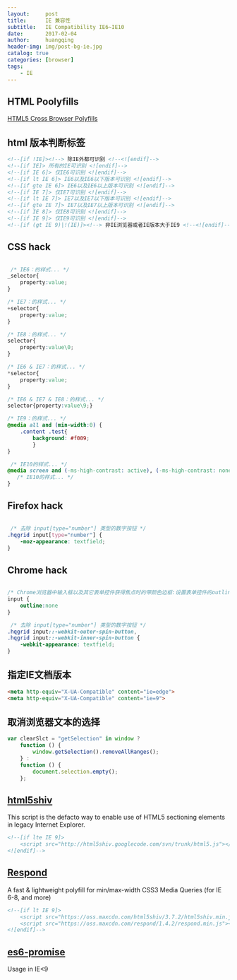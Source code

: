 ```yaml
---
layout:     post
title:      IE 兼容性 
subtitle:   IE Compatibility IE6~IE10
date:       2017-02-04
author:     huangqing
header-img: img/post-bg-ie.jpg
catalog: true
categories: [browser]
tags:
    - IE
---
```




## HTML Poolyfills

[HTML5 Cross Browser Polyfills](https://github.com/Modernizr/Modernizr/wiki/HTML5-Cross-browser-Polyfills?utm_source=tuicool&utm_medium=referral)

## html 版本判断标签

~~~html
<!--[if !IE]><!--> 除IE外都可识别 <!--<![endif]-->
<!--[if IE]> 所有的IE可识别 <![endif]-->
<!--[if IE 6]> 仅IE6可识别 <![endif]-->
<!--[if lt IE 6]> IE6以及IE6以下版本可识别 <![endif]-->
<!--[if gte IE 6]> IE6以及IE6以上版本可识别 <![endif]-->
<!--[if IE 7]> 仅IE7可识别 <![endif]-->
<!--[if lt IE 7]> IE7以及IE7以下版本可识别 <![endif]-->
<!--[if gte IE 7]> IE7以及IE7以上版本可识别 <![endif]-->
<!--[if IE 8]> 仅IE8可识别 <![endif]-->
<!--[if IE 9]> 仅IE9可识别 <![endif]-->
<!--[if (gt IE 9)|!(IE)]><!--> 非IE浏览器或者IE版本大于IE9 <!--<![endif]-->
~~~

## CSS hack

```CSS

 /* IE6：的样式... */
_selector{
    property:value;
}

/* IE7：的样式... */
+selector{
    property:value;
}

/* IE8：的样式... */
selector{
    property:value\0;
}

/* IE6 & IE7：的样式... */
*selector{
    property:value;
}

/* IE6 & IE7 & IE8：的样式... */
selector{property:value\9;}

/* IE9：的样式... */
@media all and (min-width:0) {
    .content .test{
        background: #f009;
        }
}

 /* IE10的样式... */
@media screen and (-ms-high-contrast: active), (-ms-high-contrast: none) { 
   /* IE10的样式... */
}
```


## Firefox hack 

```CSS

 /* 去除 input[type="number"] 类型的数字按钮 */
.hqgrid input[type="number"] {
    -moz-appearance: textfield;
}
```


## Chrome hack 

```CSS

/* Chrome浏览器中输入框以及其它表单控件获得焦点时的带颜色边框:设置表单控件的outline属性为none值 */
input {
    outline:none
} 

 /* 去除 input[type="number"] 类型的数字按钮 */
.hqgrid input::-webkit-outer-spin-button,
.hqgrid input::-webkit-inner-spin-button {
    -webkit-appearance: textfield;
}
```


## 指定IE文档版本

~~~html
<meta http-equiv="X-UA-Compatible" content="ie=edge">
<meta http-equiv="X-UA-Compatible" content="ie=9">
~~~


## 取消浏览器文本的选择

```javascript
var clearSlct = "getSelection" in window ?
    function () {
        window.getSelection().removeAllRanges();　　
    } :
    function () {
        document.selection.empty();　　
    };
```

## [html5shiv](https://github.com/aFarkas/html5shiv)

This script is the defacto way to enable use of HTML5 sectioning elements in legacy Internet Explorer.
~~~html
<!--[if lte IE 9]> 
    <script src="http://html5shiv.googlecode.com/svn/trunk/html5.js"></script>
<![endif]-->
~~~

## [Respond](https://github.com/scottjehl/Respond/)

A fast & lightweight polyfill for min/max-width CSS3 Media Queries (for IE 6-8, and more)

~~~html
<!--[if lt IE 9]>
    <script src="https://oss.maxcdn.com/html5shiv/3.7.2/html5shiv.min.js"></script>
    <script src="https://oss.maxcdn.com/respond/1.4.2/respond.min.js"></script>
<![endif]-->
~~~

## [es6-promise](https://github.com/stefanpenner/es6-promise)

Usage in IE<9